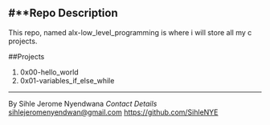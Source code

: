 #**Repo Description
---
This repo, named alx-low_level_programming is where i will store all my c projects.

##Projects

1. 0x00-hello_world
2. 0x01-variables_if_else_while
---
By Sihle Jerome Nyendwana
*Contact Details*
sihlejeromenyendwan@gmail.com
https://github.com/SihleNYE
